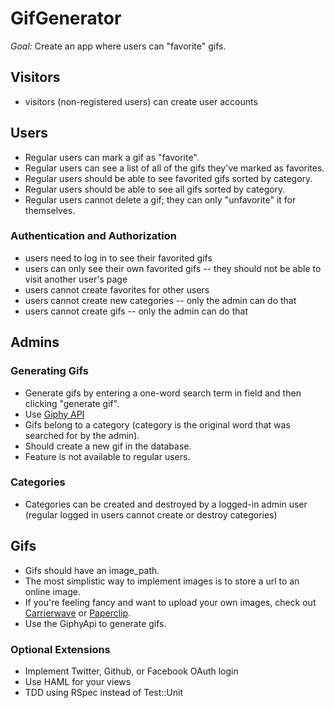 # GifGenerator

*Goal:* Create an app where users can "favorite" gifs.



## Visitors

* visitors (non-registered users) can create user accounts



## Users

* Regular users can mark a gif as "favorite".
* Regular users can see a list of all of the gifs they've marked as favorites.
* Regular users should be able to see favorited gifs sorted by category.
* Regular users should be able to see all gifs sorted by category.
* Regular users cannot delete a gif; they can only "unfavorite" it for themselves.

### Authentication and Authorization

* users need to log in to see their favorited gifs
* users can only see their own favorited gifs -- they should not be able to visit another user's page
* users cannot create favorites for other users
* users cannot create new categories -- only the admin can do that
* users cannot create gifs -- only the admin can do that



## Admins

### Generating Gifs

* Generate gifs by entering a one-word search term in field and then clicking "generate gif".
* Use [Giphy API](https://github.com/giphy/GiphyAPI)
* Gifs belong to a category (category is the original word that was searched for by the admin).
* Should create a new gif in the database.
* Feature is not available to regular users.

### Categories

* Categories can be created and destroyed by a logged-in admin user (regular logged in users cannot create or destroy categories)



## Gifs

* Gifs should have an image_path.
* The most simplistic way to implement images is to store a url to an online image.
* If you're feeling fancy and want to upload your own images, check out [Carrierwave](https://github.com/carrierwaveuploader/carrierwave) or [Paperclip](https://github.com/thoughtbot/paperclip).
* Use the GiphyApi to generate gifs.




### Optional Extensions

* Implement Twitter, Github, or Facebook OAuth login
* Use HAML for your views
* TDD using RSpec instead of Test::Unit
